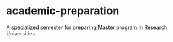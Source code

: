 # academic-preparation
A specialized semester for preparing Master program in Research Universities 
